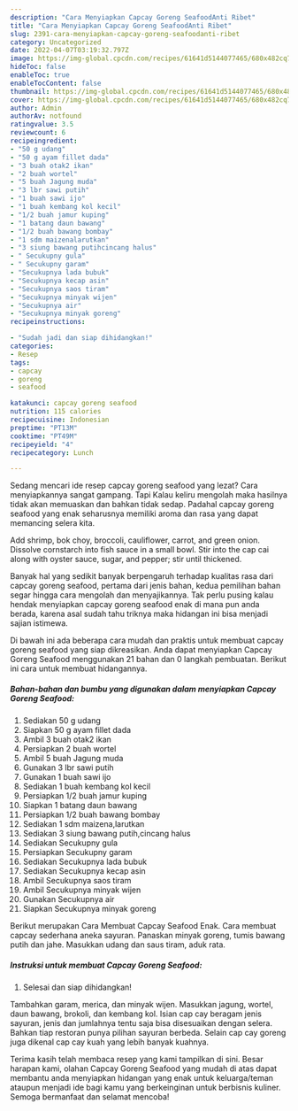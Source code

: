 ```yaml
---
description: "Cara Menyiapkan Capcay Goreng SeafoodAnti Ribet"
title: "Cara Menyiapkan Capcay Goreng SeafoodAnti Ribet"
slug: 2391-cara-menyiapkan-capcay-goreng-seafoodanti-ribet
category: Uncategorized
date: 2022-04-07T03:19:32.797Z
image: https://img-global.cpcdn.com/recipes/61641d5144077465/680x482cq70/capcay-goreng-seafood-foto-resep-utama.jpg
hideToc: false
enableToc: true
enableTocContent: false
thumbnail: https://img-global.cpcdn.com/recipes/61641d5144077465/680x482cq70/capcay-goreng-seafood-foto-resep-utama.jpg
cover: https://img-global.cpcdn.com/recipes/61641d5144077465/680x482cq70/capcay-goreng-seafood-foto-resep-utama.jpg
author: Admin
authorAv: notfound
ratingvalue: 3.5
reviewcount: 6
recipeingredient:
- "50 g udang"
- "50 g ayam fillet dada"
- "3 buah otak2 ikan"
- "2 buah wortel"
- "5 buah Jagung muda"
- "3 lbr sawi putih"
- "1 buah sawi ijo"
- "1 buah kembang kol kecil"
- "1/2 buah jamur kuping"
- "1 batang daun bawang"
- "1/2 buah bawang bombay"
- "1 sdm maizenalarutkan"
- "3 siung bawang putihcincang halus"
- " Secukupny gula"
- " Secukupny garam"
- "Secukupnya lada bubuk"
- "Secukupnya kecap asin"
- "Secukupnya saos tiram"
- "Secukupnya minyak wijen"
- "Secukupnya air"
- "Secukupnya minyak goreng"
recipeinstructions:

- "Sudah jadi dan siap dihidangkan!"
categories:
- Resep
tags:
- capcay
- goreng
- seafood

katakunci: capcay goreng seafood 
nutrition: 115 calories
recipecuisine: Indonesian
preptime: "PT13M"
cooktime: "PT49M"
recipeyield: "4"
recipecategory: Lunch

---
```



Sedang mencari ide resep capcay goreng seafood yang lezat? Cara menyiapkannya sangat gampang. Tapi Kalau keliru mengolah maka hasilnya tidak akan memuaskan dan bahkan tidak sedap. Padahal capcay goreng seafood yang enak seharusnya memiliki aroma dan rasa yang dapat memancing selera kita.


Add shrimp, bok choy, broccoli, cauliflower, carrot, and green onion. Dissolve cornstarch into fish sauce in a small bowl. Stir into the cap cai along with oyster sauce, sugar, and pepper; stir until thickened.

Banyak hal yang sedikit banyak berpengaruh terhadap kualitas rasa dari capcay goreng seafood, pertama dari jenis bahan, kedua pemilihan bahan segar hingga cara mengolah dan menyajikannya. Tak perlu pusing kalau hendak menyiapkan capcay goreng seafood enak di mana pun anda berada, karena asal sudah tahu triknya maka hidangan ini bisa menjadi sajian istimewa.


Di bawah ini ada beberapa cara mudah dan praktis untuk membuat capcay goreng seafood yang siap dikreasikan. Anda dapat menyiapkan Capcay Goreng Seafood menggunakan 21 bahan dan 0 langkah pembuatan. Berikut ini cara untuk membuat hidangannya.

<!--inarticleads1-->

##### Bahan-bahan dan bumbu yang digunakan dalam menyiapkan Capcay Goreng Seafood:

1. Sediakan 50 g udang
1. Siapkan 50 g ayam fillet dada
1. Ambil 3 buah otak2 ikan
1. Persiapkan 2 buah wortel
1. Ambil 5 buah Jagung muda
1. Gunakan 3 lbr sawi putih
1. Gunakan 1 buah sawi ijo
1. Sediakan 1 buah kembang kol kecil
1. Persiapkan 1/2 buah jamur kuping
1. Siapkan 1 batang daun bawang
1. Persiapkan 1/2 buah bawang bombay
1. Sediakan 1 sdm maizena,larutkan
1. Sediakan 3 siung bawang putih,cincang halus
1. Sediakan  Secukupny gula
1. Persiapkan  Secukupny garam
1. Sediakan Secukupnya lada bubuk
1. Sediakan Secukupnya kecap asin
1. Ambil Secukupnya saos tiram
1. Ambil Secukupnya minyak wijen
1. Gunakan Secukupnya air
1. Siapkan Secukupnya minyak goreng


Berikut merupakan Cara Membuat Capcay Seafood Enak. Cara membuat capcay sederhana aneka sayuran. Panaskan minyak goreng, tumis bawang putih dan jahe. Masukkan udang dan saus tiram, aduk rata. 

<!--inarticleads2-->

##### Instruksi untuk membuat Capcay Goreng Seafood:


1. Selesai dan siap dihidangkan!

Tambahkan garam, merica, dan minyak wijen. Masukkan jagung, wortel, daun bawang, brokoli, dan kembang kol. Isian cap cay beragam jenis sayuran, jenis dan jumlahnya tentu saja bisa disesuaikan dengan selera. Bahkan tiap restoran punya pilihan sayuran berbeda. Selain cap cay goreng juga dikenal cap cay kuah yang lebih banyak kuahnya. 

Terima kasih telah membaca resep yang kami tampilkan di sini. Besar harapan kami, olahan Capcay Goreng Seafood yang mudah di atas dapat membantu anda menyiapkan hidangan yang enak untuk keluarga/teman ataupun menjadi ide bagi kamu yang berkeinginan untuk berbisnis kuliner. Semoga bermanfaat dan selamat mencoba!

